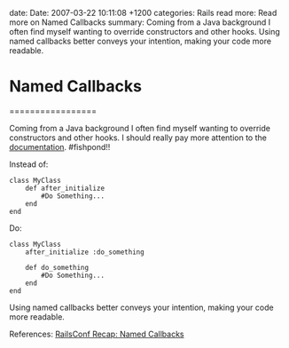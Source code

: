 date: Date: 2007-03-22 10:11:08 +1200
categories: Rails
read more: Read more on Named Callbacks
summary: Coming from a Java background I often find myself wanting to override constructors and other hooks. Using named callbacks better conveys your intention, making your code more readable.

# Named Callbacks
=================

Coming from a Java background I often find myself wanting to override constructors and other hooks. I should really pay more attention to the [documentation](http://www.pragmaticprogrammer.com/titles/rails/). #fishpond!!

Instead of:

	class MyClass
		def after_initialize
			#Do Something...
		end
	end

Do:

	class MyClass
		after_initialize :do_something

		def do_something
			#Do Something...
		end
	end

Using named callbacks better conveys your intention, making your code more readable.

References:
[RailsConf Recap: Named Callbacks](http://www.therailsway.com/2007/6/7/railsconf-recap-named-callbacks)
